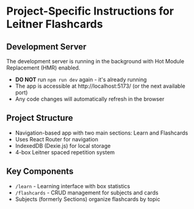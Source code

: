 # Project-Specific Instructions for Leitner Flashcards

## Development Server
The development server is running in the background with Hot Module Replacement (HMR) enabled. 
- **DO NOT** run `npm run dev` again - it's already running
- The app is accessible at http://localhost:5173/ (or the next available port)
- Any code changes will automatically refresh in the browser

## Project Structure
- Navigation-based app with two main sections: Learn and Flashcards
- Uses React Router for navigation
- IndexedDB (Dexie.js) for local storage
- 4-box Leitner spaced repetition system

## Key Components
- `/learn` - Learning interface with box statistics
- `/flashcards` - CRUD management for subjects and cards
- Subjects (formerly Sections) organize flashcards by topic
